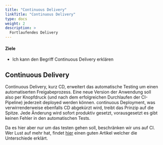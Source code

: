 ```yaml
---
title: "Continuous Delivery"
linkTitle: "Continuous Delivery"
type: docs
weight: 2
description: >
  Fortlaufendes Delivery
---
```


#### Ziele

- Ich kann den Begriff Continuous Delivery erklären

## Continuous Delivery

Continuous Delivery, kurz CD, erweitert das automatische Testing um einen automatiserten Freigabeprozess. Eine neue Version der Anwendung soll also per Knopfdruck (und nach dem erfolgreichen Durchlaufen der CI-Pipeline) jederzeit deployed werden können.
continuous Deployment, was verwirrenderweise ebenfalls CD abgekürzt wird, treibt das Prinzip auf die Spitze. Jede Änderung wird sofort produktiv gesetzt, vorausgesetzt es gibt keinen Fehler in den automatischen Tests.

Da es hier aber nur um das testen gehen soll, beschränken wir uns auf CI. Wer Lust auf mehr hat, findet [hier](https://www.atlassian.com/continuous-delivery/principles/continuous-integration-vs-delivery-vs-deployment) einen guten Artikel welcher die Unterschiede erklärt.

